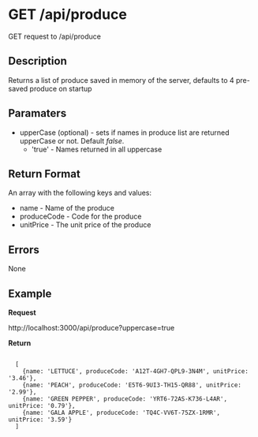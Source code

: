 # GET /api/produce

GET request to /api/produce

## Description

Returns a list of produce saved in memory of the server, defaults to 4 pre-saved produce on startup

## Paramaters

* upperCase (optional) - sets if names in produce list are returned upperCase or not. Default *false*.
  - 'true' - Names returned in all uppercase

## Return Format

An array with the following keys and values: 
  * name - Name of the produce
  * produceCode - Code for the produce 
  * unitPrice - The unit price of the produce

## Errors

None

## Example

**Request**

http://localhost:3000/api/produce?uppercase=true

**Return**

```

  [
    {name: 'LETTUCE', produceCode: 'A12T-4GH7-QPL9-3N4M', unitPrice: '3.46'},
    {name: 'PEACH', produceCode: 'E5T6-9UI3-TH15-QR88', unitPrice: '2.99'},
    {name: 'GREEN PEPPER', produceCode: 'YRT6-72AS-K736-L4AR', unitPrice: '0.79'},
    {name: 'GALA APPLE', produceCode: 'TQ4C-VV6T-75ZX-1RMR', unitPrice: '3.59'}
  ]

```
